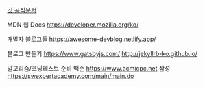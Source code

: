 [깃 공식문서](https://git-scm.com/book/en/v2)

MDN 웹 Docs 
https://developer.mozilla.org/ko/

개발자 블로그들 
https://awesome-devblog.netlify.app/

블로그 만들기 
https://www.gatsbyjs.com/
http://jekyllrb-ko.github.io/

알고리즘/코딩테스트 준비 
백준 https://www.acmicpc.net
삼성 https://swexpertacademy.com/main/main.do